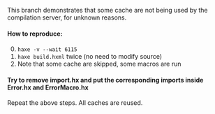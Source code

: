 This branch demonstrates that some cache are not being used by the compilation server, for unknown reasons.

#### How to reproduce:

0. `haxe -v --wait 6115`
0. `haxe build.hxml` twice (no need to modify source)
0. Note that some cache are skipped, some macros are run

#### Try to remove import.hx and put the corresponding imports inside Error.hx and ErrorMacro.hx

Repeat the above steps. All caches are reused.